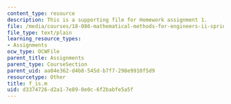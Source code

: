 ```yaml
---
content_type: resource
description: This is a supporting file for Homework assignment 1.
file: /media/courses/18-086-mathematical-methods-for-engineers-ii-spring-2006/d3374726d2a17e890e0c6f2babfe5a5f_f_is.m
file_type: text/plain
learning_resource_types:
- Assignments
ocw_type: OCWFile
parent_title: Assignments
parent_type: CourseSection
parent_uid: aa04e362-d4b8-545d-b7f7-298e9910f5d9
resourcetype: Other
title: f_is.m
uid: d3374726-d2a1-7e89-0e0c-6f2babfe5a5f
---
```

